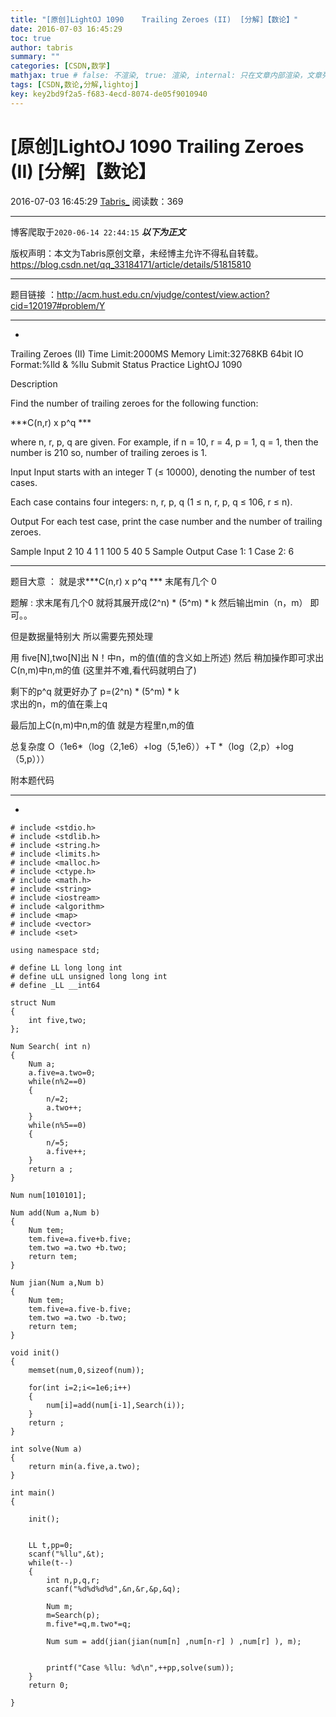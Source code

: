 ```yaml
---
title: "[原创]LightOJ 1090	Trailing Zeroes (II)  [分解]【数论】"
date: 2016-07-03 16:45:29
toc: true
author: tabris
summary: ""
categories: [CSDN,数学]
mathjax: true # false: 不渲染, true: 渲染, internal: 只在文章内部渲染，文章列表中不渲染
tags: [CSDN,数论,分解,lightoj]
key: key2bd9f2a5-f683-4ecd-8074-de05f9010940
---
```


# [原创]LightOJ 1090	Trailing Zeroes (II)  [分解]【数论】

2016-07-03 16:45:29  [Tabris_](https://me.csdn.net/qq_33184171) 阅读数：369

---

博客爬取于`2020-06-14 22:44:15`
***以下为正文***

版权声明：本文为Tabris原创文章，未经博主允许不得私自转载。
https://blog.csdn.net/qq_33184171/article/details/51815810

<!-- more -->

---

题目链接 ：http://acm.hust.edu.cn/vjudge/contest/view.action?cid=120197#problem/Y

-----------------------------------------------------
-
 Trailing Zeroes (II)
Time Limit:2000MS     Memory Limit:32768KB     64bit IO Format:%lld & %llu
Submit Status Practice LightOJ 1090


Description

Find the number of trailing zeroes for the following function:

***C(n,r) x p^q ***

where n, r, p, q are given. For example, if n = 10, r = 4, p = 1, q = 1, then the number is 210 so, number of trailing zeroes is 1.

Input
Input starts with an integer T (≤ 10000), denoting the number of test cases.

Each case contains four integers: n, r, p, q (1 ≤ n, r, p, q ≤ 106, r ≤ n).

Output
For each test case, print the case number and the number of trailing zeroes.

Sample Input
2
10 4 1 1
100 5 40 5
Sample Output
Case 1: 1
Case 2: 6



-----------------------

题目大意 ：  就是求***C(n,r) x p^q *** 末尾有几个 0 

题解 :  求末尾有几个0 就将其展开成(2^n) * (5^m) * k  然后输出min（n，m） 即可。。

但是数据量特别大 所以需要先预处理 

用 five[N],two[N]出 N！中n，m的值(值的含义如上所述) 然后 稍加操作即可求出C(n,m)中n,m的值  (这里并不难,看代码就明白了)

剩下的p^q 就更好办了  p=(2^n) * (5^m) * k   
求出的n，m的值在乘上q  

最后加上C(n,m)中n,m的值    就是方程里n,m的值  


总复杂度 O（1e6*（log（2,1e6）+log（5,1e6））+T *（log（2,p）+log（5,p）））

附本题代码

------------------------------------------------------------------------------------------------------------------------------
-
```
# include <stdio.h>
# include <stdlib.h>
# include <string.h>
# include <limits.h>
# include <malloc.h>
# include <ctype.h>
# include <math.h>
# include <string>
# include <iostream>
# include <algorithm>
# include <map>
# include <vector>
# include <set>

using namespace std;

# define LL long long int
# define uLL unsigned long long int
# define _LL __int64

struct Num
{
    int five,two;
};

Num Search( int n)
{
    Num a;
    a.five=a.two=0;
    while(n%2==0)
    {
        n/=2;
        a.two++;
    }
    while(n%5==0)
    {
        n/=5;
        a.five++;
    }
    return a ;
}

Num num[1010101];

Num add(Num a,Num b)
{
    Num tem;
    tem.five=a.five+b.five;
    tem.two =a.two +b.two;
    return tem;
}

Num jian(Num a,Num b)
{
    Num tem;
    tem.five=a.five-b.five;
    tem.two =a.two -b.two;
    return tem;
}

void init()
{
    memset(num,0,sizeof(num));

    for(int i=2;i<=1e6;i++)
    {
        num[i]=add(num[i-1],Search(i));
    }
    return ;
}

int solve(Num a)
{
    return min(a.five,a.two);
}

int main()
{

    init();


    LL t,pp=0;
    scanf("%llu",&t);
    while(t--)
    {
        int n,p,q,r;
        scanf("%d%d%d%d",&n,&r,&p,&q);

        Num m;
        m=Search(p);
        m.five*=q,m.two*=q;

        Num sum = add(jian(jian(num[n] ,num[n-r] ) ,num[r] ), m);


        printf("Case %llu: %d\n",++pp,solve(sum));
    }
    return 0;

}

```

